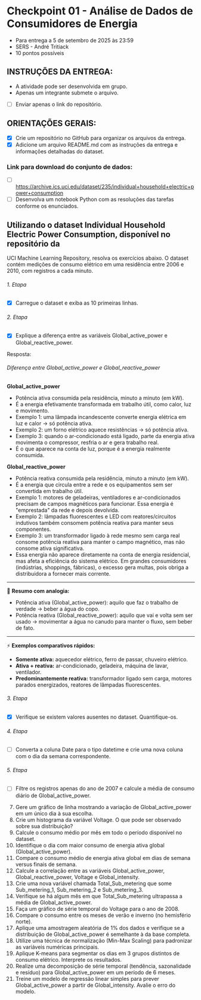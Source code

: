 # Checkpoint 01 - Análise de Dados de Consumidores de Energia
- Para entrega a 5 de setembro de 2025 às 23:59
- SERS - André Tritiack
- 10 pontos possíveis

## INSTRUÇÕES DA ENTREGA:
- A atividade pode ser desenvolvida em grupo.
- Apenas um integrante submete o arquivo.
- [ ] Enviar apenas o link do repositório.

## ORIENTAÇÕES GERAIS:
- [X] Crie um repositório no GitHub para organizar os arquivos da entrega.
- [X] Adicione um arquivo README.md com as instruções da entrega e informações detalhadas do dataset.

### Link para download do conjunto de dados:
- [ ] https://archive.ics.uci.edu/dataset/235/individual+household+electric+power+consumption
- [ ] Desenvolva um notebook Python com as resoluções das tarefas conforme os enunciados.

## Utilizando o dataset Individual Household Electric Power Consumption, disponível no repositório da
UCI Machine Learning Repository, resolva os exercícios abaixo. O dataset contém medições de
consumo elétrico em uma residência entre 2006 e 2010, com registros a cada minuto.

###### 1. Etapa
- [X] Carregue o dataset e exiba as 10 primeiras linhas.

###### 2. Etapa
- [X] Explique a diferença entre as variáveis Global_active_power e Global_reactive_power.

Resposta:
###### Diferença entre Global_active_power e Global_reactive_power

**Global_active_power**
- Potência ativa consumida pela residência, minuto a minuto (em kW).
- É a energia efetivamente transformada em trabalho útil, como calor, luz e movimento.
- Exemplo 1: uma lâmpada incandescente converte energia elétrica em luz e calor → só potência ativa.
- Exemplo 2: um forno elétrico aquece resistências → só potência ativa.
- Exemplo 3: quando o ar-condicionado está ligado, parte da energia ativa movimenta o compressor, resfria o ar e gera trabalho real.
- É o que aparece na conta de luz, porque é a energia realmente consumida.

**Global_reactive_power**
- Potência reativa consumida pela residência, minuto a minuto (em kW).
- É a energia que circula entre a rede e os equipamentos sem ser convertida em trabalho útil.
- Exemplo 1: motores de geladeiras, ventiladores e ar-condicionados precisam de campos magnéticos para funcionar. Essa energia é "emprestada" da rede e depois devolvida.
- Exemplo 2: lâmpadas fluorescentes e LED com reatores/circuitos indutivos também consomem potência reativa para manter seus componentes.
- Exemplo 3: um transformador ligado à rede mesmo sem carga real consome potência reativa para manter o campo magnético, mas não consome ativa significativa.
- Essa energia não aparece diretamente na conta de energia residencial, mas afeta a eficiência do sistema elétrico. Em grandes consumidores (indústrias, shoppings, fábricas), o excesso gera multas, pois obriga a distribuidora a fornecer mais corrente.

---

📌 **Resumo com analogia:**
- Potência ativa (Global_active_power): aquilo que faz o trabalho de verdade → beber a água do copo.
- Potência reativa (Global_reactive_power): aquilo que vai e volta sem ser usado → movimentar a água no canudo para manter o fluxo, sem beber de fato.

---

⚡ **Exemplos comparativos rápidos:**
- **Somente ativa:** aquecedor elétrico, ferro de passar, chuveiro elétrico.  
- **Ativa + reativa:** ar-condicionado, geladeira, máquina de lavar, ventilador.  
- **Predominantemente reativa:** transformador ligado sem carga, motores parados energizados, reatores de lâmpadas fluorescentes.  

###### 3. Etapa
- [X] Verifique se existem valores ausentes no dataset. Quantifique-os.

###### 4. Etapa   
- [ ] Converta a coluna Date para o tipo datetime e crie uma nova coluna com o dia da semana
correspondente.

###### 5. Etapa
- [ ] Filtre os registros apenas do ano de 2007 e calcule a média de consumo diário de
Global_active_power.
7. Gere um gráfico de linha mostrando a variação de Global_active_power em um único dia à sua
escolha.
8. Crie um histograma da variável Voltage. O que pode ser observado sobre sua distribuição?
9. Calcule o consumo médio por mês em todo o período disponível no dataset.
10. Identifique o dia com maior consumo de energia ativa global (Global_active_power).
11. Compare o consumo médio de energia ativa global em dias de semana versus finais de
semana.
12. Calcule a correlação entre as variáveis Global_active_power, Global_reactive_power, Voltage
e Global_intensity.
13. Crie uma nova variável chamada Total_Sub_metering que some Sub_metering_1,
Sub_metering_2 e Sub_metering_3.
14. Verifique se há algum mês em que Total_Sub_metering ultrapassa a média de
Global_active_power.
15. Faça um gráfico de série temporal do Voltage para o ano de 2008.
16. Compare o consumo entre os meses de verão e inverno (no hemisfério norte).
17. Aplique uma amostragem aleatória de 1% dos dados e verifique se a distribuição de
Global_active_power é semelhante à da base completa.
18. Utilize uma técnica de normalização (Min-Max Scaling) para padronizar as variáveis numéricas
principais.
19. Aplique K-means para segmentar os dias em 3 grupos distintos de consumo elétrico. Interprete
os resultados.
20. Realize uma decomposição de série temporal (tendência, sazonalidade e resíduo) para
Global_active_power em um período de 6 meses.
21. Treine um modelo de regressão linear simples para prever Global_active_power a partir de
Global_intensity. Avalie o erro do modelo.
